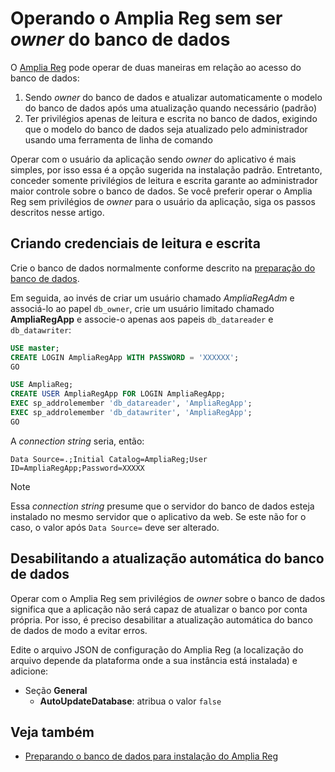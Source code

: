 ﻿# Operando o Amplia Reg sem ser *owner* do banco de dados

O [Amplia Reg](../index.md) pode operar de duas maneiras em relação ao acesso do banco de dados:

1. Sendo *owner* do banco de dados e atualizar automaticamente o modelo do banco de dados após uma atualização quando necessário (padrão)
1. Ter privilégios apenas de leitura e escrita no banco de dados, exigindo que o modelo do banco de dados seja atualizado pelo administrador usando uma ferramenta de linha de comando

Operar com o usuário da aplicação sendo *owner* do aplicativo é mais simples, por isso essa é a opção sugerida na instalação padrão. Entretanto, conceder somente privilégios de leitura e escrita
garante ao administrador maior controle sobre o banco de dados. Se você preferir operar o Amplia Reg sem privilégios de *owner* para o usuário da aplicação, siga os passos descritos nesse artigo.

## Criando credenciais de leitura e escrita

Crie o banco de dados normalmente conforme descrito na [preparação do banco de dados](prepare-database.md).

Em seguida, ao invés de criar um usuário chamado *AmpliaRegAdm* e associá-lo ao papel `db_owner`, crie um usuário limitado chamado **AmpliaRegApp**
e associe-o apenas aos papeis `db_datareader` e `db_datawriter`:

```sql
USE master;
CREATE LOGIN AmpliaRegApp WITH PASSWORD = 'XXXXXX';
GO

USE AmpliaReg;
CREATE USER AmpliaRegApp FOR LOGIN AmpliaRegApp;
EXEC sp_addrolemember 'db_datareader', 'AmpliaRegApp';
EXEC sp_addrolemember 'db_datawriter', 'AmpliaRegApp';
GO
```

A *connection string* seria, então:

```
Data Source=.;Initial Catalog=AmpliaReg;User ID=AmpliaRegApp;Password=XXXXX
```

> [!NOTE]
> Essa *connection string* presume que o servidor do banco de dados esteja instalado no mesmo servidor que o aplicativo da web. Se este não for o caso,
> o valor após `Data Source=` deve ser alterado.

## Desabilitando a atualização automática do banco de dados

Operar com o Amplia Reg sem privilégios de *owner* sobre o banco de dados significa que a aplicação não será capaz de atualizar o banco por conta própria.
Por isso, é preciso desabilitar a atualização automática do banco de dados de modo a evitar erros.

Edite o arquivo JSON de configuração do Amplia Reg (a localização do arquivo depende da plataforma onde a sua instância está instalada) e adicione:

* Seção **General**
  * **AutoUpdateDatabase**: atribua o valor `false`

## Veja também

* [Preparando o banco de dados para instalação do Amplia Reg](prepare-database.md)
